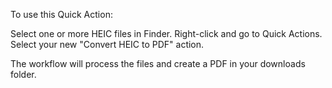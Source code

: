 To use this Quick Action:

Select one or more HEIC files in Finder.
Right-click and go to Quick Actions.
Select your new "Convert HEIC to PDF" action.

The workflow will process the files and create a PDF in your downloads folder.
